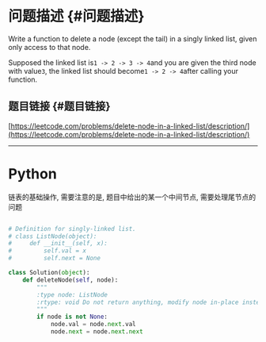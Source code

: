 # 问题描述 {#问题描述}

Write a function to delete a node \(except the tail\) in a singly linked list, given only access to that node.

Supposed the linked list is`1 -> 2 -> 3 -> 4`and you are given the third node with value`3`, the linked list should become`1 -> 2 -> 4`after calling your function.

## 题目链接 {#题目链接}

[https://leetcode.com/problems/delete-node-in-a-linked-list/description/](https://leetcode.com/problems/delete-node-in-a-linked-list/description/)

---

# Python

链表的基础操作, 需要注意的是, 题目中给出的某一个中间节点, 需要处理尾节点的问题

```python

# Definition for singly-linked list.
# class ListNode(object):
#     def __init__(self, x):
#         self.val = x
#         self.next = None

class Solution(object):
    def deleteNode(self, node):
        """
        :type node: ListNode
        :rtype: void Do not return anything, modify node in-place instead.
        """
        if node is not None:
            node.val = node.next.val
            node.next = node.next.next
```